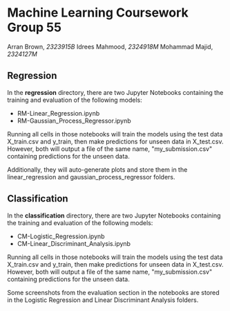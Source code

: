 # Machine Learning Coursework Group 55

Arran Brown, *2323915B*
Idrees Mahmood, *2324918M*
Mohammad Majid, *2324127M*

## Regression

In the **regression** directory, there are two Jupyter Notebooks containing the training and evaluation of the following models:

* RM-Linear_Regression.ipynb
* RM-Gaussian_Process_Regressor.ipynb

Running all cells in those notebooks will train the models using the test data X_train.csv and y_train, then make predictions for unseen data in X_test.csv. However, both will output a file of the same name, "my_submission.csv" containing predictions for the unseen data.

Additionally, they will auto-generate plots and store them in the linear_regression and gaussian_process_regressor folders.

## Classification

In the **classification** directory, there are two Jupyter Notebooks containing the training and evaluation of the following models:

* CM-Logistic_Regression.ipynb
* CM-Linear_Discriminant_Analysis.ipynb

Running all cells in those notebooks will train the models using the test data X_train.csv and y_train, then make predictions for unseen data in X_test.csv. However, both will output a file of the same name, "my_submission.csv" containing predictions for the unseen data.

Some screenshots from the evaluation section in the notebooks are stored in the Logistic Regression and Linear Discriminant Analysis folders.
